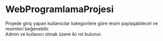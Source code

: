 # WebProgramlamaProjesi
Projede giriş yapan kullanıcılar kategorilere göre resim paylaşabilecel ve resimleri beğenebilir. <br />
Admin ve kullanıcı olmak üzere iki rol bulunur. <br />
